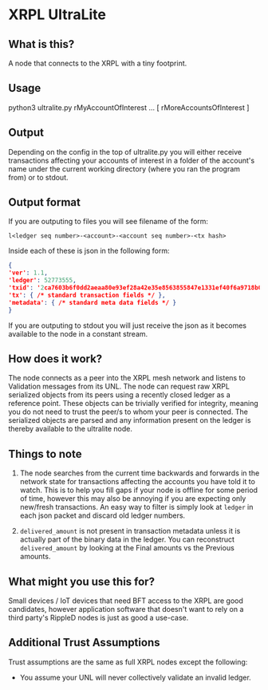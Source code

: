 # XRPL UltraLite
## What is this?
A node that connects to the XRPL with a tiny footprint.

## Usage
python3 ultralite.py rMyAccountOfInterest ... [ rMoreAccountsOfInterest ]

## Output
Depending on the config in the top of ultralite.py you will either receive transactions affecting your accounts of interest in a folder of the account's name under the current working directory (where you ran the program from) or to stdout.

## Output format
If you are outputing to files you will see filename of the form:
```
l<ledger seq number>-<account>-<account seq number>-<tx hash>
```

Inside each of these is json in the following form:

```json
{
'ver': 1.1,
'ledger': 52773555,
'txid': '2ca7603b6f0dd2aeaa80e93ef28a42e35e8563855847e1331ef40f6a9718b02f',
'tx': { /* standard transaction fields */ },
'metadata': { /* standard meta data fields */ }
}
```
If you are outputing to stdout you will just receive the json as it becomes available to the node in a constant stream.

## How does it work?
The node connects as a peer into the XRPL mesh network and listens to Validation messages from its UNL. The node can request raw XRPL serialized objects from its peers using a recently closed ledger as a reference point. These objects can be trivially verified for integrity, meaning you do not need to trust the peer/s to whom your peer is connected. The serialized objects are parsed and any information present on the ledger is thereby available to the ultralite node. 

## Things to note
1. The node searches from the current time backwards and forwards in the network state for transactions affecting the accounts you have told it to watch. This is to help you fill gaps if your node is offline for some period of time, however this may also be annoying if you are expecting only new/fresh transactions. An easy way to filter is simply look at `ledger` in each json packet and discard old ledger numbers. 

2. `delivered_amount` is not present in transaction metadata unless it is actually part of the binary data in the ledger. You can reconstruct `delivered_amount` by looking at the Final amounts vs the Previous amounts.

## What might you use this for?
Small devices / IoT devices that need BFT access to the XRPL are good candidates, however application software that doesn't want to rely on a third party's RippleD nodes is just as good a use-case.

## Additional Trust Assumptions
Trust assumptions are the same as full XRPL nodes except the following:
* You assume your UNL will never collectively validate an invalid ledger.
